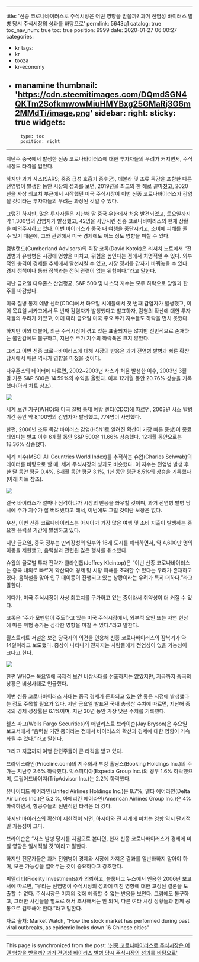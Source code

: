 
---
title: '신종 코로나바이러스로 주식시장은 어떤 영향을 받을까? 과거 전염성 바이러스 발병 당시 주식시장의 성과를 바탕으로'
permlink: 5643q1
catalog: true
toc_nav_num: true
toc: true
position: 9999
date: 2020-01-27 06:00:27
categories:
- kr
tags:
- kr
- tooza
- kr-economy
- manamine
thumbnail: 'https://cdn.steemitimages.com/DQmdSGN4QKTm2SofkmwowMiuHMYBxg25GMaRj3G6m2MMdTi/image.png'
sidebar:
    right:
        sticky: true
widgets:
    -
        type: toc
        position: right
---


지난주 중국에서 발생한 신종 코로나바이러스에 대한 투자자들의 우려가 커지면서, 주식시장도 타격을 입었다. 

하지만 과거 사스(SARS; 중증 급성 호흡기 증후군), 에볼라 및 조류 독감을 포함한 다른 전염병이 발생한 동안 시장의 성과를 보면, 2019년을 최고의 한 해로 끝마쳤고, 2020년을 사상 최고치 부근에서 시작했던 미국 주식시장이 이번 신종 코로나바이러스가 감염될 것이라는 투자자들의 우려는 과장된 것일 수 있다.  

그렇긴 하지만, 많은 투자자들은 지난해 말 중국 우한에서 처음 발견되었고, 토요일까지 약 1,300명의 감염자가 발생했고, 42명을 사망시킨 신종 코로나바이러스의 현재 상황을 예의주시하고 있다. 이번 바이러스가 중국 내 여행을 중단시키고, 소비에 피해를 줄 수 있기 때문에, 그와 관련해서 미국 경제에도 어느 정도 영향을 미칠 수 있다.  

컴벌랜드(Cumberland Advisors)의 회장 코톡(David Kotok)은 리서치 노트에서 “전염병과 유행병은 시장에 영향을 미치고, 위험을 높인다는 점에서 치명적일 수 있다. 외부적인 충격이 경제를 추세에서 탈선시킬 수 있고, 시장 정서를 갑자기 바꿔놓을 수 있다. 경제 정책이나 통화 정책과는 전혀 관련이 없는 위험이다.”라고 말한다.  

지난 금요일 다우존스 산업평균, S&P 500 및 나스닥 지수는 모두 하락으로 당일과 한 주를 마감했다.  

미국 질병 통제 예방 센터(CDC)에서 화요일 시애틀에서 첫 번째 감염자가 발생했고, 이어 목요일 시카고에서 두 번째 감염자가 발생했다고 발표하자, 감염의 확산에 대한 투자자들의 우려가 커졌고, 이에 따라 금요일 미국 주요 주가 지수들도 하락을 면치 못했다. 

하지만 이와 더불어, 최근 주식시장이 겪고 있는 표출되지는 않지만 전반적으로 존재하는 불안감에도 불구하고, 지난주 주가 지수의 하락폭은 크지 않았다.  

그리고 이번 신종 코로나바이러스에 대해 시장의 반응은 과거 전염병 발병과 빠른 확산 당시에서 배운 역사가 영향을 미쳤을 것이다. 

다우존스의 데이터에 따르면, 2002~2003년 사스가 처음 발생한 이후, 2003년 3월 말 기준 S&P 500은 14.59%의 수익을 올렸다. 이후 12개월 동안 20.76% 상승을 기록했다(아래 차트 참조).

![](https://cdn.steemitimages.com/DQmdSGN4QKTm2SofkmwowMiuHMYBxg25GMaRj3G6m2MMdTi/image.png)

세계 보건 기구(WHO)와 미국 질병 통제 예방 센터(CDC)에 따르면, 2003년 사스 발병 기간 동안 약 8,100명의 감염자가 발생했고, 774명이 사망했다. 

한편, 2006년 조류 독감 바이러스 감염(H5N1로 알려진 확산이 가장 빠른 증상)이 종료되었다는 발표 이후 6개월 동안 S&P 500은 11.66% 상승했다. 12개월 동안으로는 18.36% 상승했다. 

세계 지수(MSCI All Countries World Index)를 추적하는 슈왑(Charles Schwab)의 데이터를 바탕으로 할 때, 세계 주식시장의 성과도 비슷했다. 이 지수는 전염병 발생 후 한 달 동안 평균 0.4%, 6개월 동안 평균 3.1%, 1년 동안 평균 8.5%의 상승을 기록했다(아래 차트 참조).

![](https://cdn.steemitimages.com/DQmdipm6vF9KxWYuU35LdRj2W9mTiF6bH4XUEunQxkadZDh/image.png)

결국 바이러스가 얼마나 심각하냐가 시장의 반응을 좌우할 것이며, 과거 전염병 발병 당시에 주가 지수가 잘 버텨냈다고 해서, 이번에도 그럴 것이란 보장은 없다.  

우선, 이번 신종 코로나바이러스는 아시아가 가장 많은 여행 및 소비 지출이 발생하는 중요한 음력설 기간에 발생하고 있다.  

지난 금요일, 중국 정부는 만리장성의 일부와 16개 도시를 폐쇄하면서, 약 4,600만 명의 이동을 제한했고, 음력설과 관련된 많은 행사를 취소했다. 

슈왑의 글로벌 투자 전략가 클라인톱(Jeffrey Kleintop)은 “이번 신종 코로나바이러스는 중국 내외로 빠르게 확산되어 경제 및 시장 피해를 초래할 수 있다는 우려가 존재하고 있다. 음력설을 맞아 인구 대이동이 진행되고 있는 상황이라는 우려가 특히 더하다.”라고 말한다. 

게다가, 미국 주식시장이 사상 최고치를 구가하고 있는 중이라서 취약성이 더 커질 수 있다.   

코톡은 “주가 모멘텀이 주도하고 있는 미국 주식시장에서, 외부적 요인 또는 자연 현상에 따른 위험 증가는 심각한 영향을 미칠 수 있다.”라고 말한다. 

월스트리트 저널은 보건 당국자의 의견을 인용해 신종 코로나바이러스의 잠복기가 약 14일이라고 보도했다. 증상이 나타나기 전까지는 사람들에게 전염성이 없을 가능성이 크다고 한다.

![](https://cdn.steemitimages.com/DQmP6X9nY6apogfAxMm6rLEBEas9fWsYhhpmVNyinqmiYJM/image.png)

한편 WHO는 목요일에 국제적 보건 비상사태를 선포하지는 않았지만, 지금까지 중국의 상황은 비상사태로 언급했다. 

이번 신종 코로나바이러스 사태는 중국 경제가 둔화되고 있는 안 좋은 시점에 발생했다는 점도 주목할 필요가 있다. 지난 금요일 발표된 국내 총생산 수치에 따르면, 지난해 중국의 경제 성장률은 6.1%이며, 지난 30년 동안 가장 낮은 수치를 기록했다.  

웰스 파고(Wells Fargo Securities)의 애널리스트 브라이슨(Jay Bryson)은 수요일 보고서에서 “음력설 기간 중이라는 점에서 바이러스의 확산과 경제에 대한 영향이 가속화될 수 있다.”라고 말한다.  

그리고 지금까지 여행 관련주들이 큰 타격을 받고 있다. 

프라이스라인(Priceline.com)의 지주회사 부킹 홀딩스(Booking Holdings Inc.)의 주가는 지난주 2.6% 하락했다. 익스피디아(Expedia Group Inc.)의 경우 1.6% 하락했으며, 트립어드바이저(TripAdvisor Inc.)는 2.2% 하락했다. 

유나이티드 에어라인(United Airlines Holdings Inc.)은 8.7%, 델타 에어라인(Delta Air Lines Inc.)은 5.2 %, 아메리칸 에어라인(American Airlines Group Inc.)은 4% 하락하면서, 항공주들의 전반적인 타격은 더 컸다.  

하지만 바이러스의 확산이 제한적이 되면, 아시아와 전 세계에 미치는 영향 역시 단기적일 가능성이 크다.  

브라이슨은 “사스 발병 당시를 지침으로 본다면, 현재 신종 코로나바이러스가 경제에 미칠 영향은 일시적일 것”이라고 말한다. 

하지만 전문가들은 과거 전염병이 경제와 시장에 가져온 결과를 일반화하지 말아야 하며, 모든 가능성을 열어두는 것이 중요하다고 강조한다. 

피델리티(Fidelity Investments)가 의뢰하고, 블룸버그 뉴스에서 인용한 2006년 보고서에 따르면, “우리는 전염병이 주식시장의 성과에 미친 영향에 대한 고정된 결론을 도출할 수 없다. 주식시장은 미지의 것에 예측할 수 없는 반응을 보인다. 그럼에도 불구하고, 그러한 사건들을 별도로 해서 조사해서는 안 되며, 다른 여타 시장 상황들과 함께 공통으로 검토해야 한다.”라고 말한다.  

자료 출처: Market Watch, "How the stock market has performed during past viral outbreaks, as epidemic locks down 16 Chinese cities"

- - -

This page is synchronized from the post: ['신종 코로나바이러스로 주식시장은 어떤 영향을 받을까? 과거 전염성 바이러스 발병 당시 주식시장의 성과를 바탕으로'](https://steemit.com/@pius.pius/5643q1)
